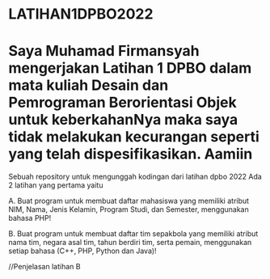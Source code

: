 # LATIHAN1DPBO2022

# Saya Muhamad Firmansyah mengerjakan Latihan 1 DPBO dalam mata kuliah Desain dan Pemrograman Berorientasi Objek untuk keberkahanNya maka saya tidak melakukan kecurangan seperti yang telah dispesifikasikan. Aamiin

Sebuah repository untuk mengunggah kodingan dari latihan dpbo 2022
Ada 2 latihan yang pertama yaitu 

A. Buat program untuk membuat daftar mahasiswa yang memiliki atribut
   NIM, Nama, Jenis Kelamin, Program Studi, dan Semester, menggunakan
   bahasa PHP!
   
B. Buat program untuk membuat daftar tim sepakbola yang memiliki atribut
   nama tim, negara asal tim, tahun berdiri tim, serta pemain, menggunakan
   setiap bahasa (C++, PHP, Python dan Java)!
 
//Penjelasan latihan B
